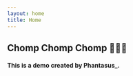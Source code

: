 ```yaml
---
layout: home
title: Home
---
```




## Chomp Chomp **Chomp** 🐊🐊🐊

#### This is a demo created by Phantasus_.

